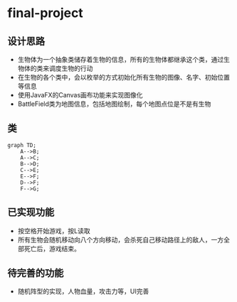 # final-project  
## 设计思路
- 生物体为一个抽象类储存着生物的信息，所有的生物体都继承这个类，通过生物体的类来调度生物的行动
- 在生物的各个类中，会以枚举的方式初始化所有生物的图像、名字、初始位置等信息
- 使用JavaFX的Canvas画布功能来实现图像化
- BattleField类为地图信息，包括地图绘制，每个地图点位是不是有生物
## 类
```graph
graph TD;
    A-->B;
    A-->C;
    B-->D;
    C-->E;
    E-->F;
    D-->F;
    F-->G;
```
## 已实现功能
- 按空格开始游戏，按L读取
- 所有生物会随机移动向八个方向移动，会杀死自己移动路径上的敌人，一方全部死亡后，游戏结束。
## 待完善的功能
- 随机阵型的实现，人物血量，攻击力等，UI完善

